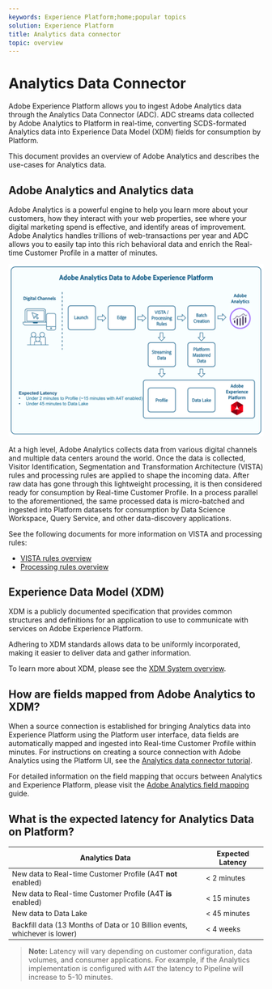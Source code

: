 ```yaml
---
keywords: Experience Platform;home;popular topics
solution: Experience Platform
title: Analytics data connector
topic: overview
---
```


# Analytics Data Connector

Adobe Experience Platform allows you to ingest Adobe Analytics data through the Analytics Data Connector (ADC). ADC streams data collected by Adobe Analytics to Platform in real-time, converting SCDS-formated Analytics data into Experience Data Model (XDM) fields for consumption by Platform.

This document provides an overview of Adobe Analytics and describes the use-cases for Analytics data.

## Adobe Analytics and Analytics data

Adobe Analytics is a powerful engine to help you learn more about your customers, how they interact with your web properties, see where your digital marketing spend is effective, and identify areas of improvement. Adobe Analytics handles trillions of web-transactions per year and ADC allows you to easily tap into this rich behavioral data and enrich the Real-time Customer Profile in a matter of minutes.

![](./images/analytics-data-experience-platform.png)

At a high level, Adobe Analytics collects data from various digital channels and multiple data centers around the world. Once the data is collected, Visitor Identification, Segmentation and Transformation Architecture (VISTA) rules and processing rules are applied to shape the incoming data. After raw data has gone through this lightweight processing, it is then considered ready for consumption by Real-time Customer Profile. In a process parallel to the aforementioned, the same processed data is micro-batched and ingested into Platform datasets for consumption by Data Science Workspace, Query Service, and other data-discovery applications.

See the following documents for more information on VISTA and processing rules:
*   [VISTA rules overview](https://marketing.adobe.com/resources/help/en_US/reference/VISTA.html)
*   [Processing rules overview](https://docs.adobe.com/content/help/en/analytics/admin/admin-tools/processing-rules/processing-rules.html)

## Experience Data Model (XDM)

XDM is a publicly documented specification that provides common structures and definitions for an application to use to communicate with services on Adobe Experience Platform.

Adhering to XDM standards allows data to be uniformly incorporated, making it easier to deliver data and gather information.

To learn more about XDM, please see the [XDM System overview](../../../xdm/home.md).

## How are fields mapped from Adobe Analytics to XDM?

When a source connection is established for bringing Analytics data into Experience Platform using the Platform user interface, data fields are automatically mapped and ingested into Real-time Customer Profile within minutes. For instructions on creating a source connection with Adobe Analytics using the Platform UI, see the [Analytics data connector tutorial](https://www.adobe.io/apis/experienceplatform/home/tutorials/sources-ui-tutorials.html#!api-specification/markdown/narrative/tutorials/sources_tutorial/ui/adobe-applications/adobe-analytics-ui-tutorial.md).

For detailed information on the field mapping that occurs between Analytics and Experience Platform, please visit the [Adobe Analytics field mapping](./analytics-mapping.md) guide.

## What is the expected latency for Analytics Data on Platform?

| Analytics Data | Expected Latency |
| -------------- | ---------------- |
| New data to Real-time Customer Profile (A4T **not** enabled) | < 2 minutes |
| New data to Real-time Customer Profile (A4T **is** enabled) | < 15 minutes |
| New data to Data Lake | < 45 minutes |
| Backfill data (13 Months of Data or 10 Billion events, whichever is lower) | < 4 weeks |

> **Note:** Latency will vary depending on customer configuration, data volumes, and consumer applications. For example, if the Analytics implementation is configured with `A4T` the latency to Pipeline will increase to 5-10 minutes.